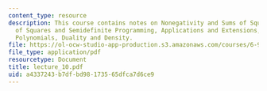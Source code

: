 ```yaml
---
content_type: resource
description: This course contains notes on Nonegativity and Sums of Squares, Sums
  of Squares and Semidefinite Programming, Applications and Extensions, Multivariate
  Polynomials, Duality and Density.
file: https://ol-ocw-studio-app-production.s3.amazonaws.com/courses/6-972-algebraic-techniques-and-semidefinite-optimization-spring-2006/a4337243b7dfbd98173565dfca7d6ce9_lecture_10.pdf
file_type: application/pdf
resourcetype: Document
title: lecture_10.pdf
uid: a4337243-b7df-bd98-1735-65dfca7d6ce9
---
```

